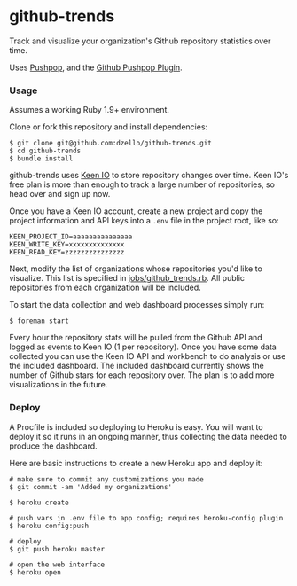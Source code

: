 # github-trends

Track and visualize your organization's Github repository statistics over time.

Uses [Pushpop](https://github.com/pushpop-project/pushpop), and the [Github Pushpop Plugin](https://github.com/pushpop-project/pushpop-github).

### Usage

Assumes a working Ruby 1.9+ environment.

Clone or fork this repository and install dependencies:

``` shell
$ git clone git@github.com:dzello/github-trends.git
$ cd github-trends
$ bundle install
```

github-trends uses [Keen IO](https://keen.io) to store repository changes over time. Keen IO's free plan is more than enough to track a large number of repositories, so head over and sign up now.

Once you have a Keen IO account, create a new project and copy the project information and API keys into a `.env` file in the project root, like so:

```
KEEN_PROJECT_ID=aaaaaaaaaaaaaaa
KEEN_WRITE_KEY=xxxxxxxxxxxxxx
KEEN_READ_KEY=zzzzzzzzzzzzzzz
```

Next, modify the list of organizations whose repositories you'd like to visualize. This list is specified in [jobs/github_trends.rb](jobs/github_trends.rb). All public repositories from each organization will be included.

To start the data collection and web dashboard processes simply run:

``` shell
$ foreman start
```

Every hour the repository stats will be pulled from the Github API and logged as events to Keen IO (1 per repository).
Once you have some data collected you can use the Keen IO API and workbench to do analysis or use the included dashboard. The included dashboard currently shows the number of Github stars for each repository over. The plan is to add more visualizations in the future.

### Deploy

A Procfile is included so deploying to Heroku is easy. You will want to deploy it so it runs in an ongoing manner, thus collecting the data needed to produce the dashboard.

Here are basic instructions to create a new Heroku app and deploy it:

``` shell
# make sure to commit any customizations you made
$ git commit -am 'Added my organizations'

$ heroku create

# push vars in .env file to app config; requires heroku-config plugin
$ heroku config:push 

# deploy
$ git push heroku master

# open the web interface
$ heroku open
```
